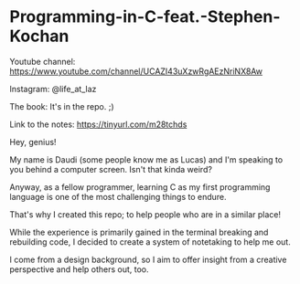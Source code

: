 # Programming-in-C-feat.-Stephen-Kochan

Youtube channel: https://www.youtube.com/channel/UCAZI43uXzwRgAEzNriNX8Aw

Instagram: @life_at_laz

The book: It's in the repo. ;)

Link to the notes: https://tinyurl.com/m28tchds

Hey, genius!

My name is Daudi (some people know me as Lucas) and I'm speaking to you behind
a computer screen. Isn't that kinda weird?

Anyway, as a fellow programmer, learning C as my first programming language is
one of the most challenging things to endure.

That's why I created this repo; to help people who are in a similar place!

While the experience is primarily gained in the terminal breaking and rebuilding
code, I decided to create a system of notetaking to help me out.

I come from a design background, so I aim to offer insight from a
creative perspective and help others out, too.

